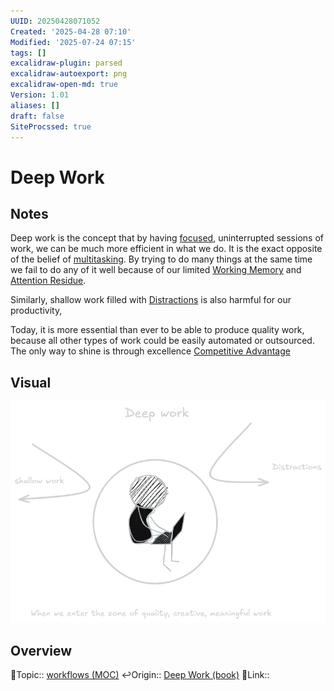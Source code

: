 ```yaml
---
UUID: 20250428071052
Created: '2025-04-28 07:10'
Modified: '2025-07-24 07:15'
tags: []
excalidraw-plugin: parsed
excalidraw-autoexport: png
excalidraw-open-md: true
Version: 1.01
aliases: []
draft: false
SiteProcssed: true
---
```


# Deep Work

## Notes

Deep work is the concept that by having [focused](/notes/focus.md), uninterrupted sessions of work, we can be much more efficient in what we do. It is the exact opposite of the belief of [multitasking](/notes/multitasking-doesnt-exist.md). By trying to do many things at the same time we fail to do any of it well because of our limited [Working Memory](/notes/working-memory.md) and [Attention Residue](/notes/attention-residue.md).

Similarly, shallow work filled with [Distractions](/notes/procrastination.md) is also harmful for our productivity,

Today, it is more essential than ever to be able to produce quality work, because all other types of work could be easily automated or outsourced. The only way to shine is through excellence [Competitive Advantage](/notes/competitive-advantage.md)

## Visual

![Deep Work.webp](/notes/deep-work.webp)
## Overview
🔼Topic:: [workflows (MOC)](/mocs/workflows-moc.md)
↩️Origin:: [Deep Work (book)](/books/deep-work-book.md)
🔗Link::

